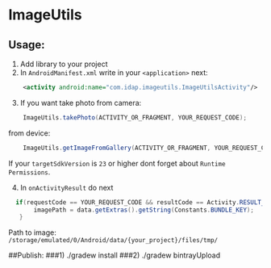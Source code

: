 # ImageUtils

## Usage:
1. Add library to your project
2. In `AndroidManifest.xml` write in your `<application>` next:

 ```xml
     <activity android:name="com.idap.imageutils.ImageUtilsActivity"/>
 ```
 
3. If you want take photo from camera:

 ```java
     ImageUtils.takePhoto(ACTIVITY_OR_FRAGMENT, YOUR_REQUEST_CODE);
 ```
 from device:
 ```java
     ImageUtils.getImageFromGallery(ACTIVITY_OR_FRAGMENT, YOUR_REQUEST_CODE);
 ```
 If your `targetSdkVersion` is `23` or higher dont forget about `Runtime Permissions`.

4. In `onActivityResult` do next

 ```java
   if(requestCode == YOUR_REQUEST_CODE && resultCode == Activity.RESULT_OK){
        imagePath = data.getExtras().getString(Constants.BUNDLE_KEY);
    }
 ```
 Path to image: `/storage/emulated/0/Android/data/{your_project}/files/tmp/`

##Publish:
###1) ./gradew install
###2) ./gradew bintrayUpload
